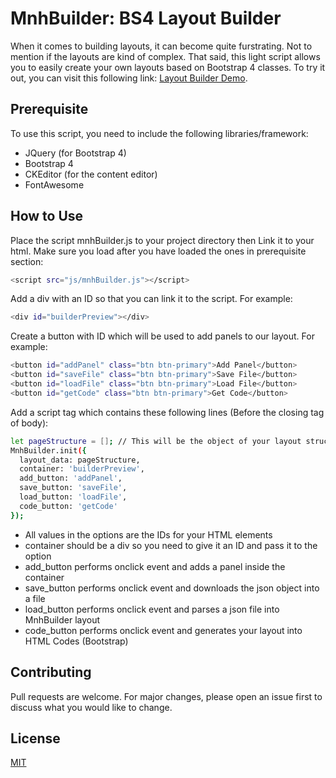 # MnhBuilder: BS4 Layout Builder
When it comes to building layouts, it can become quite furstrating. Not to mention if the layouts are kind of complex. That said, this light script allows you to easily create your own layouts based on Bootstrap 4 classes. To try it out, you can visit this following link: [Layout Builder Demo](https://mnhjddn.github.io/work.html?code=layout-builder).

## Prerequisite
To use this script, you need to include the following libraries/framework:
- JQuery (for Bootstrap 4)
- Bootstrap 4
- CKEditor (for the content editor)
- FontAwesome

## How to Use
Place the script mnhBuilder.js to your project directory then Link it to your html. Make sure you load after you have loaded the ones in prerequisite section:
```sh
<script src="js/mnhBuilder.js"></script>
```
Add a div with an ID so that you can link it to the script. For example:
```sh
<div id="builderPreview"></div>
```
Create a button with ID which will be used to add panels to our layout. For example:
```sh
<button id="addPanel" class="btn btn-primary">Add Panel</button>
<button id="saveFile" class="btn btn-primary">Save File</button>
<button id="loadFile" class="btn btn-primary">Load File</button>
<button id="getCode" class="btn btn-primary">Get Code</button>
```
Add a script tag which contains these following lines (Before the closing tag of body):
```sh
let pageStructure = []; // This will be the object of your layout structure
MnhBuilder.init({
  layout_data: pageStructure, 
  container: 'builderPreview', 
  add_button: 'addPanel',
  save_button: 'saveFile',
  load_button: 'loadFile',
  code_button: 'getCode'
});
```
  - All values in the options are the IDs for your HTML elements
  - container should be a div so you need to give it an ID and pass it to the option
  - add_button performs onclick event and adds a panel inside the container
  - save_button performs onclick event and downloads the json object into a file
  - load_button performs onclick event and parses a json file into MnhBuilder layout
  - code_button performs onclick event and generates your layout into HTML Codes (Bootstrap)

## Contributing
Pull requests are welcome. For major changes, please open an issue first to discuss what you would like to change.

## License
[MIT](https://choosealicense.com/licenses/mit/)